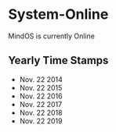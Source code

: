 # System-Online
 MindOS is currently Online

## Yearly Time Stamps
- Nov. 22 2014
- Nov. 22 2015
- Nov. 22 2016
- Nov. 22 2017
- Nov. 22 2018
- Nov. 22 2019
